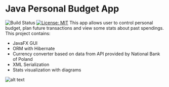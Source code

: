# Java Personal Budget App
![Build Status](https://travis-ci.org/miszekb/ZaawansowanaJava_2019.svg?branch=master)
[![License: MIT](https://img.shields.io/badge/License-MIT-yellow.svg)](https://opensource.org/licenses/MIT)
This app allows user to control personal budget, plan future transactions and view some stats about past spendings.
This project contains:
- JavaFX GUI
- ORM with Hibernate
- Currency converter based on data from API provided by National Bank of Poland
- XML Serialization
- Stats visualization with diagrams

![alt text](https://i.imgur.com/k43oCyq.png)
